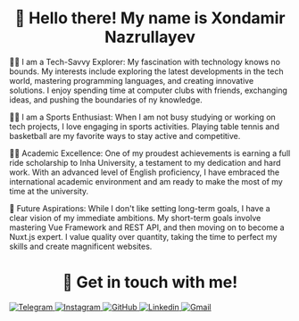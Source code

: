 <h1 align='center'>👋 Hello there! My name is Xondamir Nazrullayev</h1>

🧑‍💻 I am a Tech-Savvy Explorer:
My fascination with technology knows no bounds. My interests include exploring the latest developments in the tech world, mastering programming languages, and creating innovative solutions. I enjoy spending time at computer clubs with friends, exchanging ideas, and pushing the boundaries of ny knowledge.

🤾‍♂️ I am a Sports Enthusiast:
When I am not busy studying or working on tech projects, I love engaging in sports activities. Playing table tennis and basketball are my favorite ways to stay active and competitive.

🧑‍🎓 Academic Excellence:
One of my proudest achievements is earning a full ride scholarship to Inha University, a testament to my dedication and hard work. With an advanced level of English proficiency, I have embraced the international academic environment and am ready to make the most of my time at the university.

🔮 Future Aspirations:
While I don't like setting long-term goals, I have a clear vision of my immediate ambitions. My short-term goals involve mastering Vue Framework and REST API, and then moving on to become a Nuxt.js expert. I value quality over quantity, taking the time to perfect my skills and create magnificent websites.
<h1 align='center'>🤙 Get in touch with me!</h1>
<a  href="https://t.me/Assert1veX">
  <img src="https://img.shields.io/badge/-Telegram-black?style=flat-square&logo=Telegram" alt="Telegram">
</a>
<a href="https://instagram.com/xondamirking">
  <img src="https://img.shields.io/badge/-Instagram-black?style=flat-square&logo=Instagram" alt="Instagram">
</a>
<a href="https://github.com/Xondamir-coder">
  <img src="https://img.shields.io/badge/-GitHub-black?style=flat-square&logo=GitHub" alt="GitHub">
</a>
<a href="https://www.linkedin.com/in/xondamir-nazrullayev-designer//">
  <img src="https://img.shields.io/badge/-Linkedin-black?style=flat-square&logo=Linkedin" alt="Linkedin"
</a>
<a href="mailto:xondamirnazrullayev@gmail.com">
  <img src="https://img.shields.io/badge/-GMail-black?style=flat-square&logo=GMail" alt="Gmail"
</a>
